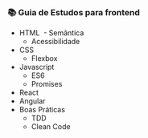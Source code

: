 ### :books: Guia de Estudos para frontend

- HTML
  - Semântica
  - Acessibilidade
- CSS
  - Flexbox
- Javascript
  - ES6
  - Promises
- React
- Angular
- Boas Práticas
  - TDD
  - Clean Code

